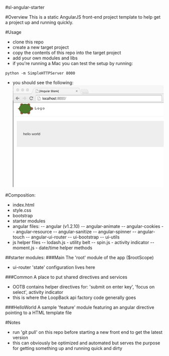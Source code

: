 #sl-angular-starter

#Overview
This is a static AngularJS front-end project template to help get a project up and running quickly.

#Usage
- clone this repo
- create a new target project
- copy the contents of this repo into the target project
- add your own modules and libs
- if you're running a Mac you can test the setup by running:
```
python -m SimpleHTTPServer 8000
```
- you should see the following:
![screenshot](https://raw.githubusercontent.com/strongloop-community/sl-angular-starter/master/www/images/screenshot.png)

#Composition:
- index.html
- style.css
- bootstrap
- starter modules
- angular files:
-- angular (v1.2.10)
-- angular-animate
-- angular-cookies
-- angular-resource
-- angular-sanitize
-- angular-spinner
-- angular-touch
-- angular-ui-router
-- ui-bootstrap
-- ui-utils
- js helper files
-- lodash.js - utility belt
-- spin.js - activity indicator
-- moment.js - date/time helper methods

##starter modules:
###Main
The 'root' module of the app ($rootScope)
- ui-router 'state' configuration lives here

###Common
A place to put shared directives and services
- OOTB contains helper directives for: 'submit on enter key', 'focus on select', activity indicator
- this is where the LoopBack api factory code generally goes

###HelloWorld
A sample 'feature' module featuring an angular directive pointing to a HTML template file

#Notes
- run 'git pull' on this repo before starting a new front end to get the latest version
- this can obviously be optimized and automated but serves the purpose for getting something up and running quick and dirty
